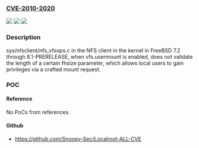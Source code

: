 ### [CVE-2010-2020](https://cve.mitre.org/cgi-bin/cvename.cgi?name=CVE-2010-2020)
![](https://img.shields.io/static/v1?label=Product&message=n%2Fa&color=blue)
![](https://img.shields.io/static/v1?label=Version&message=n%2Fa&color=blue)
![](https://img.shields.io/static/v1?label=Vulnerability&message=n%2Fa&color=brighgreen)

### Description

sys/nfsclient/nfs_vfsops.c in the NFS client in the kernel in FreeBSD 7.2 through 8.1-PRERELEASE, when vfs.usermount is enabled, does not validate the length of a certain fhsize parameter, which allows local users to gain privileges via a crafted mount request.

### POC

#### Reference
No PoCs from references.

#### Github
- https://github.com/Snoopy-Sec/Localroot-ALL-CVE

